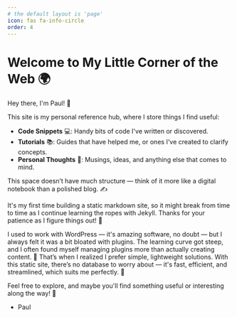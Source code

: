 ```yaml
---
# the default layout is 'page'
icon: fas fa-info-circle
order: 4
---
```

# Welcome to My Little Corner of the Web 🌍

Hey there, I'm Paul! 👋

This site is my personal reference hub, where I store things I find useful:

- **Code Snippets** 💻: Handy bits of code I've written or discovered.
- **Tutorials** 📚: Guides that have helped me, or ones I've created to clarify concepts.
- **Personal Thoughts** 💭: Musings, ideas, and anything else that comes to mind.

This space doesn’t have much structure — think of it more like a digital notebook than a polished blog. ✍️

It's my first time building a static markdown site, so it might break from time to time as I continue learning the ropes with Jekyll. Thanks for your patience as I figure things out! 🙏

I used to work with WordPress — it's amazing software, no doubt — but I always felt it was a bit bloated with plugins. The learning curve got steep, and I often found myself managing plugins more than actually creating content. 🤔 That’s when I realized I prefer simple, lightweight solutions. With this static site, there’s no database to worry about — it's fast, efficient, and streamlined, which suits me perfectly. 🚀

Feel free to explore, and maybe you'll find something useful or interesting along the way! 🌟

- Paul